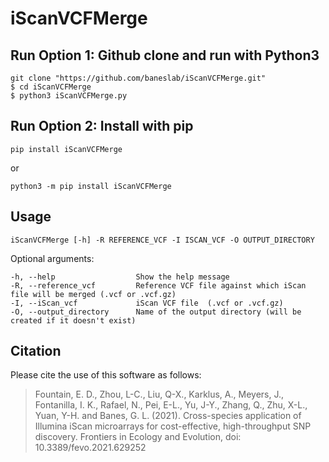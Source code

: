 # iScanVCFMerge
        
## Run Option 1: Github clone and run with Python3

    git clone "https://github.com/baneslab/iScanVCFMerge.git"
    $ cd iScanVCFMerge
    $ python3 iScanVCFMerge.py

## Run Option 2: Install with pip

    pip install iScanVCFMerge

or

    python3 -m pip install iScanVCFMerge

## Usage

    iScanVCFMerge [-h] -R REFERENCE_VCF -I ISCAN_VCF -O OUTPUT_DIRECTORY

Optional arguments:

    -h, --help                  Show the help message
    -R, --reference_vcf         Reference VCF file against which iScan file will be merged (.vcf or .vcf.gz)
    -I, --iScan_vcf             iScan VCF file  (.vcf or .vcf.gz)
    -O, --output_directory      Name of the output directory (will be created if it doesn't exist)

## Citation

Please cite the use of this software as follows:

> Fountain, E. D., Zhou, L-C., Liu, Q-X., Karklus, A., Meyers, J., Fontanilla, I. K., Rafael, N., Pei, E-L., Yu, J-Y., Zhang, Q., Zhu, X-L., Yuan, Y-H. and Banes, G. L. (2021). Cross-species application of Illumina iScan microarrays for cost-effective, high-throughput SNP discovery. Frontiers in Ecology and Evolution, doi: 10.3389/fevo.2021.629252
